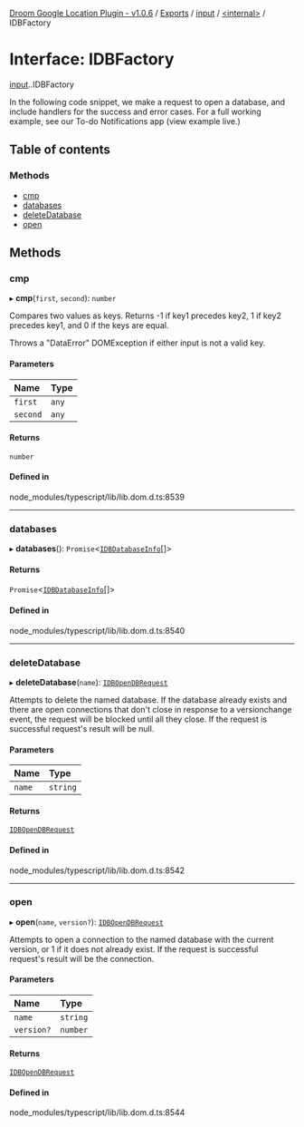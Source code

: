 [Droom Google Location Plugin - v1.0.6](../README.md) / [Exports](../modules.md) / [input](../modules/input.md) / [<internal\>](../modules/input._internal_.md) / IDBFactory

# Interface: IDBFactory

[input](../modules/input.md).[<internal>](../modules/input._internal_.md).IDBFactory

In the following code snippet, we make a request to open a database, and include handlers for the success and error cases. For a full working example, see our To-do Notifications app (view example live.)

## Table of contents

### Methods

- [cmp](input._internal_.IDBFactory.md#cmp)
- [databases](input._internal_.IDBFactory.md#databases)
- [deleteDatabase](input._internal_.IDBFactory.md#deletedatabase)
- [open](input._internal_.IDBFactory.md#open)

## Methods

### cmp

▸ **cmp**(`first`, `second`): `number`

Compares two values as keys. Returns -1 if key1 precedes key2, 1 if key2 precedes key1, and 0 if the keys are equal.

Throws a "DataError" DOMException if either input is not a valid key.

#### Parameters

| Name | Type |
| :------ | :------ |
| `first` | `any` |
| `second` | `any` |

#### Returns

`number`

#### Defined in

node_modules/typescript/lib/lib.dom.d.ts:8539

___

### databases

▸ **databases**(): `Promise`<[`IDBDatabaseInfo`](input._internal_.IDBDatabaseInfo.md)[]\>

#### Returns

`Promise`<[`IDBDatabaseInfo`](input._internal_.IDBDatabaseInfo.md)[]\>

#### Defined in

node_modules/typescript/lib/lib.dom.d.ts:8540

___

### deleteDatabase

▸ **deleteDatabase**(`name`): [`IDBOpenDBRequest`](../modules/input._internal_.md#idbopendbrequest)

Attempts to delete the named database. If the database already exists and there are open connections that don't close in response to a versionchange event, the request will be blocked until all they close. If the request is successful request's result will be null.

#### Parameters

| Name | Type |
| :------ | :------ |
| `name` | `string` |

#### Returns

[`IDBOpenDBRequest`](../modules/input._internal_.md#idbopendbrequest)

#### Defined in

node_modules/typescript/lib/lib.dom.d.ts:8542

___

### open

▸ **open**(`name`, `version?`): [`IDBOpenDBRequest`](../modules/input._internal_.md#idbopendbrequest)

Attempts to open a connection to the named database with the current version, or 1 if it does not already exist. If the request is successful request's result will be the connection.

#### Parameters

| Name | Type |
| :------ | :------ |
| `name` | `string` |
| `version?` | `number` |

#### Returns

[`IDBOpenDBRequest`](../modules/input._internal_.md#idbopendbrequest)

#### Defined in

node_modules/typescript/lib/lib.dom.d.ts:8544

